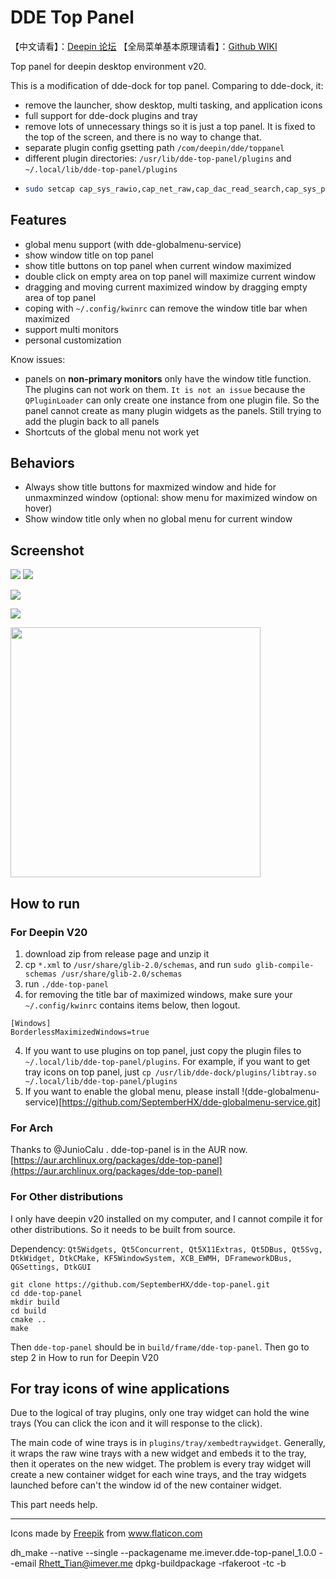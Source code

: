 # DDE Top Panel

【中文请看】：[Deepin 论坛](https://bbs.deepin.org/forum.php?mod=viewthread&tid=195128&extra=)
【全局菜单基本原理请看】：[Github WIKI](https://github.com/SeptemberHX/dde-top-panel/wiki/Linux-%E4%B8%8A%E7%9A%84%E5%85%A8%E5%B1%80%E8%8F%9C%E5%8D%95%E5%8E%9F%E7%90%86)

Top panel for deepin desktop environment v20.

This is a modification of dde-dock for top panel. Comparing to dde-dock, it:
* remove the launcher, show desktop, multi tasking, and application icons
* full support for dde-dock plugins and tray
* remove lots of unnecessary things so it is just a top panel. It is fixed to the top of the screen, and there is no way to change that.
* separate plugin config gsetting path `/com/deepin/dde/toppanel`
* different plugin directories: `/usr/lib/dde-top-panel/plugins` and `~/.local/lib/dde-top-panel/plugins`
* ```bash
  sudo setcap cap_sys_rawio,cap_net_raw,cap_dac_read_search,cap_sys_ptrace+ep `which dde-top-panel`
  ```


## Features

* global menu support (with dde-globalmenu-service)
* show window title on top panel
* show title buttons on top panel when current window maximized
* double click on empty area on top panel will maximize current window
* dragging and moving current maximized window by dragging empty area of top panel
* coping with `~/.config/kwinrc` can remove the window title bar when maximized
* support multi monitors
* personal customization

Know issues:
* panels on **non-primary monitors** only have the window title function. The plugins can not work on them. `It is not an issue` because the `QPluginLoader` can only create one instance from one plugin file. So the panel cannot create as many plugin widgets as the panels. Still trying to add the plugin back to all panels
* Shortcuts of the global menu not work yet


## Behaviors

* Always show title buttons for maxmized window and hide for unmaxminzed window (optional: show menu for maximized window on hover)
* Show window title only when no global menu for current window

## Screenshot

![](./screenshots/toppanel1.png)
![](./screenshots/toppanel2.png)

![](./screenshots/demo.gif)

![](./screenshots/globalmenu.gif)

<img src="./screenshots/settings.png" width="400px" />

## How to run

### For Deepin V20

1. download zip from release page and unzip it
1. cp `*.xml` to `/usr/share/glib-2.0/schemas`, and run `sudo glib-compile-schemas /usr/share/glib-2.0/schemas`
2. run `./dde-top-panel`
3. for removing the title bar of maximized windows, make sure your `~/.config/kwinrc` contains items below, then logout.
```shell script
[Windows]
BorderlessMaximizedWindows=true
```
4. If you want to use plugins on top panel, just copy the plugin files to `~/.local/lib/dde-top-panel/plugins`. For example, if you want to get tray icons on top panel, just `cp /usr/lib/dde-dock/plugins/libtray.so ~/.local/lib/dde-top-panel/plugins`
5. If you want to enable the global menu, please install !(dde-globalmenu-service)[https://github.com/SeptemberHX/dde-globalmenu-service.git]

### For Arch

Thanks to @JunioCalu . dde-top-panel is in the AUR now. [https://aur.archlinux.org/packages/dde-top-panel](https://aur.archlinux.org/packages/dde-top-panel)

### For Other distributions

I only have deepin v20 installed on my computer, and I cannot compile it for other distributions. So it needs to be built from source.

Dependency: `Qt5Widgets, Qt5Concurrent, Qt5X11Extras, Qt5DBus, Qt5Svg, DtkWidget, DtkCMake, KF5WindowSystem, XCB_EWMH, DFrameworkDBus, QGSettings, DtkGUI`

```shell
git clone https://github.com/SeptemberHX/dde-top-panel.git
cd dde-top-panel
mkdir build
cd build
cmake ..
make
```
Then `dde-top-panel` should be in `build/frame/dde-top-panel`.
Then go to step 2 in How to run for Deepin V20

## For tray icons of wine applications

Due to the logical of tray plugins, only one tray widget can hold the wine trays (You can click the icon and it will response to the click).

The main code of wine trays is in `plugins/tray/xembedtraywidget`. Generally, it wraps the raw wine trays with a new widget and embeds it to the tray, then it operates on the new widget. The problem is every tray widget will create a new container widget for each wine trays, and the tray widgets launched before can't the window id of the new container widget.

This part needs help.

------

<div>Icons made by <a href="https://www.flaticon.com/authors/freepik" title="Freepik">Freepik</a> from <a href="https://www.flaticon.com/" title="Flaticon">www.flaticon.com</a></div>

dh_make --native --single --packagename me.imever.dde-top-panel_1.0.0 --email Rhett_Tian@imever.me
dpkg-buildpackage -rfakeroot -tc -b
